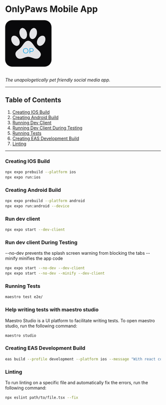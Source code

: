 # OnlyPaws Mobile App 

<img src="assets/icons/ios-dark.png" alt="Only Paws Icon" width="150" style="border-radius: 15%;"/>

<br />
<br />

_The unapologetically pet friendly social media app._

---

## Table of Contents

1. [Creating IOS Build](#creating-ios-build)
2. [Creating Android Build](#creating-android-build)
3. [Running Dev Client](#run-dev-client)
4. [Running Dev Client During Testing](#run-dev-client-during-testing)
5. [Running Tests](#running-tests)
6. [Creating EAS Development Build](#creating-eas-development-build)
7. [Linting](#linting)

---

### Creating IOS Build
```bash
npx expo prebuild --platform ios
npx expo run:ios
```

### Creating Android Build
```bash
npx expo prebuild --platform android
npx expo run:android --device
```

### Run dev client
```bash
npx expo start --dev-client  
```

### Run dev client During Testing
--no-dev prevents the splash screen warning from blocking the tabs
--minify minifies the app code
```bash
npx expo start --no-dev --dev-client
npx expo start --no-dev --minify --dev-client 
```

### Running Tests
```bash
maestro test e2e/
```

### Help writing tests with maestro studio

Maestro Studio is a UI platform to facilitate writing tests. To open maestro studio, run the following command:
```bash
maestro studio 
```

### Creating EAS Development Build
```bash
eas build --profile development --platform ios --message "With react content loader."
```

### Linting
To run linting on a specific file and automatically fix the errors, run the following command:
```bash
npx eslint path/to/file.tsx --fix
```
